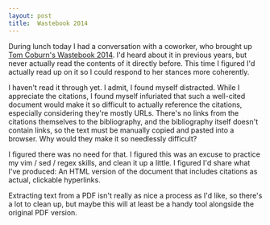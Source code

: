 ```yaml
---
layout:	post
title:	Wastebook 2014
---
```


During lunch today I had a conversation with a coworker, who brought up [Tom Coburn's Wastebook 2014](http://coburn.senate.gov/public//index.cfm?a=Files.Serve&File_id=8027c30b-ce84-48bf-ae81-be99ac74eb12). I'd heard about it in previous years, but never actually read the contents of it directly before. This time I figured I'd actually read up on it so I could respond to her stances more coherently.

I haven't read it through yet. I admit, I found myself distracted. While I appreciate the citations, I found myself infuriated that such a well-cited document would make it so difficult to actually reference the citations, especially considering they're mostly URLs. There's no links from the citations themselves to the bibliography, and the bibliography itself doesn't contain links, so the text must be manually copied and pasted into a browser. Why would they make it so needlessly difficult?

I figured there was no need for that. I figured this was an excuse to practice my vim / sed / regex skills, and clean it up a little. I figured I'd share what I've produced: An HTML version of the document that includes citations as actual, clickable hyperlinks.

Extracting text from a PDF isn't really as nice a process as I'd like, so there's a lot to clean up, but maybe this will at least be a handy tool alongside the original PDF version.

